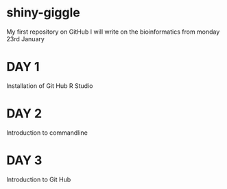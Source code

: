 # shiny-giggle
My first repository on GitHub
I will write on the bioinformatics from monday 23rd January

# DAY 1
Installation of Git Hub
R Studio

# DAY 2
Introduction to commandline

# DAY 3
Introduction to Git Hub
